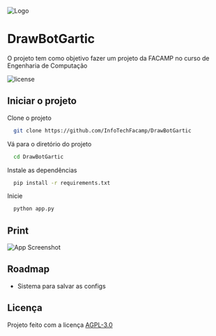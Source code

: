 
![Logo](https://i.imgur.com/aqryHA9.png)

    
# DrawBotGartic

O projeto tem como objetivo fazer um projeto da FACAMP no curso de Engenharia de Computação


![license](https://img.shields.io/github/license/InfoTechFacamp/DrawBotGartic?style=plastic)

## Iniciar o projeto

Clone o projeto

```bash
  git clone https://github.com/InfoTechFacamp/DrawBotGartic
```

Vá para o diretório do projeto

```bash
  cd DrawBotGartic
```

Instale as dependências

```bash
  pip install -r requirements.txt
```

Inicie

```bash
  python app.py
```

  
## Print

![App Screenshot](https://i.imgur.com/3vPpwQG.png)

  
## Roadmap

- Sistema para salvar as configs

  
## Licença

Projeto feito com a licença [AGPL-3.0](https://github.com/InfoTechFacamp/DrawBotGartic/blob/main/LICENSE)